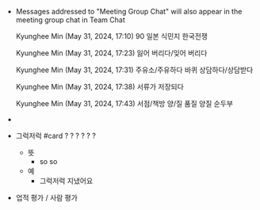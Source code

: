- Messages addressed to "Meeting Group Chat" will also appear in the meeting group chat in Team Chat
   
  Kyunghee Min (May 31, 2024, 17:10)
  90
  일본 식민지
  한국전쟁
   
  Kyunghee Min (May 31, 2024, 17:23)
  잃어 버리다/잊어 버리다
   
  Kyunghee Min (May 31, 2024, 17:31)
  주유소/주유하다
  바퀴
  상담하다/상담받다
   
  Kyunghee Min (May 31, 2024, 17:38)
  서류가 저장되다
   
  Kyunghee Min (May 31, 2024, 17:43)
  서점/책방
  양/질
  품질
  양질
  순두부
-
- 그럭저럭 #card
  ?
  ?
  ?
  ?
  ?
  ?
	- 뜻
		- so so
	- 예
		- 그럭저럭 지냈어요
- 업적 평가 / 사람 평가